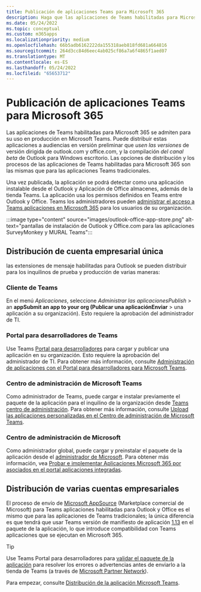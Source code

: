 ```yaml
---
title: Publicación de aplicaciones Teams para Microsoft 365
description: Haga que las aplicaciones de Teams habilitadas para Microsoft 365 sean reconocibles para los usuarios en Teams, Outlook y Office
ms.date: 05/24/2022
ms.topic: conceptual
ms.custom: m365apps
ms.localizationpriority: medium
ms.openlocfilehash: 66b5adb6162222da155318aeb818fd681a664816
ms.sourcegitcommit: 264d3cc84d6eec4ab025cf86a7a6f4865f1aed07
ms.translationtype: MT
ms.contentlocale: es-ES
ms.lasthandoff: 05/24/2022
ms.locfileid: "65653712"
---
```

# <a name="publish-teams-apps-for-microsoft-365"></a>Publicación de aplicaciones Teams para Microsoft 365

Las aplicaciones de Teams habilitadas para Microsoft 365 se admiten para su uso en producción en Microsoft Teams. Puede distribuir estas aplicaciones a audiencias en versión preliminar que *usen las versiones* de versión dirigida de outlook.com y office.com, y la compilación *del canal beta* de Outlook para Windows escritorio. Las opciones de distribución y los procesos de las aplicaciones de Teams habilitadas para Microsoft 365 son las mismas que para las aplicaciones Teams tradicionales.

Una vez publicada, la aplicación se podrá detectar como una aplicación instalable desde el Outlook y Aplicación de Office almacenes, además de la tienda Teams. La aplicación usa los permisos definidos en Teams entre Outlook y Office. Teams los administradores pueden [administrar el acceso a Teams aplicaciones en Microsoft 365](/MicrosoftTeams/manage-third-party-teams-apps) para los usuarios de su organización.

:::image type="content" source="images/outlook-office-app-store.png" alt-text="pantallas de instalación de Outlook y Office.com para las aplicaciones SurveyMonkey y MURAL Teams":::

## <a name="single-tenant-distribution"></a>Distribución de cuenta empresarial única

las extensiones de mensaje habilitadas para Outlook se pueden distribuir para los inquilinos de prueba y producción de varias maneras:

### <a name="teams-client"></a>Cliente de Teams

En el menú *Aplicaciones*, seleccione *Administrar las aplicacionesPublish* >  an **appSubmit an app to your org (Publicar una aplicaciónEnviar** >  una aplicación a su organización). Esto requiere la aprobación del administrador de TI.

### <a name="teams-developer-portal"></a>Portal para desarrolladores de Teams

Use Teams [Portal para desarrolladores](https://dev.teams.microsoft.com/) para cargar y publicar una aplicación en su organización. Esto requiere la aprobación del administrador de TI. Para obtener más información, consulte [Administración de aplicaciones con el Portal para desarrolladores para Microsoft Teams](../concepts/build-and-test/teams-developer-portal.md).

### <a name="microsoft-teams-admin-center"></a>Centro de administración de Microsoft Teams

Como administrador de Teams, puede cargar e instalar previamente el paquete de la aplicación para el inquilino de la organización desde [Teams centro de administración](https://admin.teams.microsoft.com/). Para obtener más información, consulte [Upload las aplicaciones personalizadas en el Centro de administración de Microsoft Teams](/MicrosoftTeams/upload-custom-apps).

### <a name="microsoft-admin-center"></a>Centro de administración de Microsoft

Como administrador global, puede cargar y preinstalar el paquete de la aplicación desde el [administrador de Microsoft](https://admin.microsoft.com/). Para obtener más información, vea [Probar e implementar Aplicaciones Microsoft 365 por asociados en el portal aplicaciones integradas](/microsoft-365/admin/manage/test-and-deploy-microsoft-365-apps).

## <a name="multitenant-distribution"></a>Distribución de varias cuentas empresariales

El proceso de envío de [Microsoft AppSource](https://appsource.microsoft.com/) (Marketplace comercial de Microsoft) para Teams aplicaciones habilitadas para Outlook y Office es el mismo que para las aplicaciones de Teams tradicionales; la única diferencia es que tendrá que usar Teams versión de manifiesto de aplicación [1.13](../tabs/how-to/using-teams-client-sdk.md) en el paquete de la aplicación, lo que introduce compatibilidad con Teams  aplicaciones que se ejecutan en Microsoft 365.

> [!TIP]
> Use Teams Portal para desarrolladores para [validar el paquete de la aplicación](https://dev.teams.microsoft.com/validation) para resolver los errores o advertencias antes de enviarlo a la tienda de Teams (a través de [Microsoft Partner Network](https://partner.microsoft.com/)).

Para empezar, consulte [Distribución de la aplicación Microsoft Teams](../concepts/deploy-and-publish/apps-publish-overview.md).
